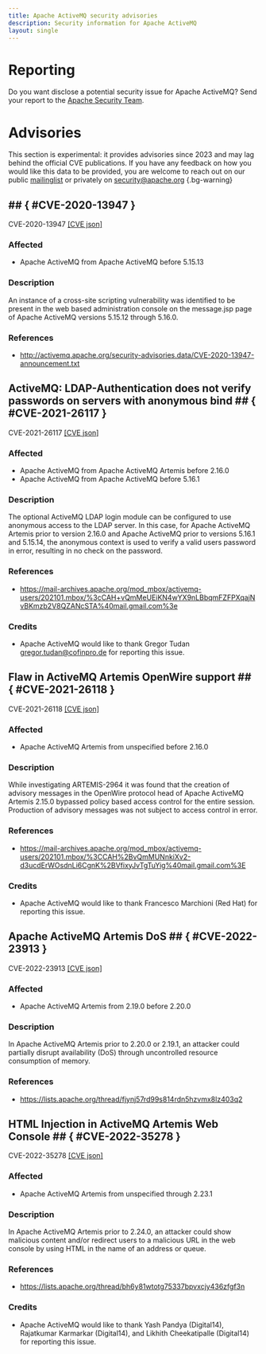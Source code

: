 ```yaml
---
title: Apache ActiveMQ security advisories
description: Security information for Apache ActiveMQ
layout: single
---
```


# Reporting

Do you want disclose a potential security issue for Apache ActiveMQ? Send your report to the [Apache Security Team](mailto:security@apache.org).

# Advisories

This section is experimental: it provides advisories since 2023 and may lag behind the official CVE publications. If you have any feedback on how you would like this data to be provided, you are welcome to reach out on our public [mailinglist](/mailinglist) or privately on [security@apache.org](mailto:security@apache.org)
{.bg-warning}

##  ## { #CVE-2020-13947 }

CVE-2020-13947 [\[CVE json\]](./CVE-2020-13947.cve.json)

### Affected

* Apache ActiveMQ from Apache ActiveMQ before 5.15.13


### Description

An instance of a cross-site scripting vulnerability was identified to be present in the web based administration console on the message.jsp page of Apache ActiveMQ versions 5.15.12 through 5.16.0.

### References
* http://activemq.apache.org/security-advisories.data/CVE-2020-13947-announcement.txt


## ActiveMQ: LDAP-Authentication does not verify passwords on servers with anonymous bind ## { #CVE-2021-26117 }

CVE-2021-26117 [\[CVE json\]](./CVE-2021-26117.cve.json)

### Affected

* Apache ActiveMQ from Apache ActiveMQ Artemis before 2.16.0
* Apache ActiveMQ from Apache ActiveMQ before 5.16.1


### Description

The optional ActiveMQ LDAP login module can be configured to use anonymous access to the LDAP server. In this case, for Apache ActiveMQ Artemis prior to version 2.16.0 and Apache ActiveMQ prior to versions 5.16.1 and 5.15.14, the anonymous context is used to verify a valid users password in error, resulting in no check on the password.

### References
* https://mail-archives.apache.org/mod_mbox/activemq-users/202101.mbox/%3cCAH+vQmMeUEiKN4wYX9nLBbqmFZFPXqajNvBKmzb2V8QZANcSTA%40mail.gmail.com%3e


### Credits
* Apache ActiveMQ would like to thank Gregor Tudan <gregor.tudan@cofinpro.de> for reporting this issue.


## Flaw in ActiveMQ Artemis OpenWire support ## { #CVE-2021-26118 }

CVE-2021-26118 [\[CVE json\]](./CVE-2021-26118.cve.json)

### Affected

* Apache ActiveMQ Artemis from unspecified before 2.16.0


### Description

While investigating ARTEMIS-2964 it was found that the creation of advisory messages in the OpenWire protocol head of Apache ActiveMQ Artemis 2.15.0 bypassed policy based access control for the entire session. Production of advisory messages was not subject to access control in error.

### References
* https://mail-archives.apache.org/mod_mbox/activemq-users/202101.mbox/%3CCAH%2BvQmMUNnkiXv2-d3ucdErWOsdnLi6CgnK%2BVfixyJvTgTuYig%40mail.gmail.com%3E


### Credits
* Apache ActiveMQ  would like to thank Francesco Marchioni (Red Hat) for reporting this issue.


## Apache ActiveMQ Artemis DoS ## { #CVE-2022-23913 }

CVE-2022-23913 [\[CVE json\]](./CVE-2022-23913.cve.json)

### Affected

* Apache ActiveMQ Artemis from 2.19.0 before 2.20.0


### Description

In Apache ActiveMQ Artemis prior to 2.20.0 or 2.19.1, an attacker could partially disrupt availability (DoS) through uncontrolled resource consumption of memory.

### References
* https://lists.apache.org/thread/fjynj57rd99s814rdn5hzvmx8lz403q2


## HTML Injection in ActiveMQ Artemis Web Console ## { #CVE-2022-35278 }

CVE-2022-35278 [\[CVE json\]](./CVE-2022-35278.cve.json)

### Affected

* Apache ActiveMQ Artemis from unspecified through 2.23.1


### Description

In Apache ActiveMQ Artemis prior to 2.24.0, an attacker could show malicious content and/or redirect users to a malicious URL in the web console by using HTML in the name of an address or queue.

### References
* https://lists.apache.org/thread/bh6y81wtotg75337bpvxcjy436zfgf3n


### Credits
* Apache ActiveMQ would like to thank Yash Pandya (Digital14), Rajatkumar Karmarkar (Digital14), and Likhith Cheekatipalle (Digital14) for reporting this issue.

